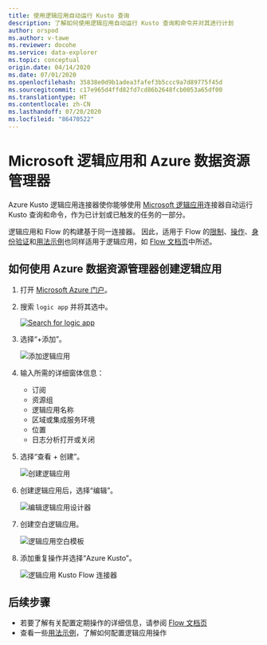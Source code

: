 ```yaml
---
title: 使用逻辑应用自动运行 Kusto 查询
description: 了解如何使用逻辑应用自动运行 Kusto 查询和命令并对其进行计划
author: orspod
ms.author: v-tawe
ms.reviewer: docohe
ms.service: data-explorer
ms.topic: conceptual
origin.date: 04/14/2020
ms.date: 07/01/2020
ms.openlocfilehash: 35838e0d9b1adea3fafef3b5ccc9a7d89775f45d
ms.sourcegitcommit: c17e965d4ffd82fd7cd86b2648fcb0053a65df00
ms.translationtype: HT
ms.contentlocale: zh-CN
ms.lasthandoff: 07/20/2020
ms.locfileid: "86470522"
---
```

# <a name="microsoft-logic-app-and-azure-data-explorer"></a>Microsoft 逻辑应用和 Azure 数据资源管理器

Azure Kusto 逻辑应用连接器使你能够使用 [Microsoft 逻辑应用](https://docs.azure.cn/logic-apps/)连接器自动运行 Kusto 查询和命令，作为已计划或已触发的任务的一部分。

逻辑应用和 Flow 的构建基于同一连接器。 因此，适用于 Flow 的[限制](flow.md#limitations)、[操作](flow.md#azure-kusto-flow-actions)、[身份验证](flow.md#authentication)和[用法示例](flow.md#azure-kusto-flow-actions)也同样适用于逻辑应用，如 [Flow 文档页](flow.md)中所述。

## <a name="how-to-create-a-logic-app-with-azure-data-explorer"></a>如何使用 Azure 数据资源管理器创建逻辑应用

1. 打开 [Microsoft Azure 门户](https://portal.azure.cn/)。
1. 搜索 `logic app` 并将其选中。

   [![](./Images/logicapps/logicapp-search.png "Search for logic app")](./Images/logicapps/logicapp-search.png#lightbox)

1. 选择“+添加”。

   ![添加逻辑应用](./Images/logicapps/logicapp-add.png)

1. 输入所需的详细窗体信息：
   - 订阅
   - 资源组
   - 逻辑应用名称
   - 区域或集成服务环境
   - 位置
   - 日志分析打开或关闭
1. 选择“查看 + 创建”。

   ![创建逻辑应用](./Images/logicapps/logicapp-create-new.png)

1. 创建逻辑应用后，选择“编辑”。

   ![编辑逻辑应用设计器](./Images/logicapps/logicapp-editdesigner.png "logicapp-editdesigner")

1. 创建空白逻辑应用。

   ![逻辑应用空白模板](./Images/logicapps/logicapp-blanktemplate.png "logicapp-blanktemplate")

1. 添加重复操作并选择“Azure Kusto”。

   ![逻辑应用 Kusto Flow 连接器](./Images/logicapps/logicapp-kustoconnector.png "logicapp-kustoconnector")

## <a name="next-steps"></a>后续步骤

- 若要了解有关配置定期操作的详细信息，请参阅 [Flow 文档页](flow.md)
- 查看一些[用法示例](flow.md#azure-kusto-flow-actions)，了解如何配置逻辑应用操作

